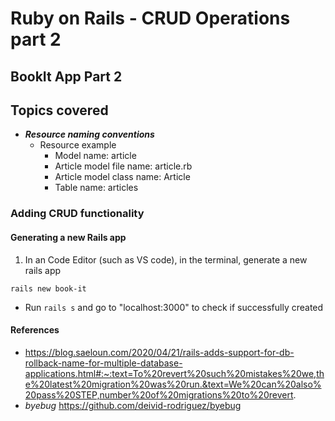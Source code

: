   # Ruby on Rails - CRUD Operations part 2
  ## BookIt App Part 2

## Topics covered
- **<em>Resource naming conventions</em>** 
  - Resource example
    - Model name: article
    - Article model file name: article.rb
    - Article model class name: Article
    - Table name: articles


### Adding CRUD functionality

#### Generating a new Rails app

1. In an Code Editor (such as VS code), in the terminal, generate a new rails app 

```rails new book-it```
  - Run ```rails s```  and go to "localhost:3000" to check if successfully created


#### References
- https://blog.saeloun.com/2020/04/21/rails-adds-support-for-db-rollback-name-for-multiple-database-applications.html#:~:text=To%20revert%20such%20mistakes%20we,the%20latest%20migration%20was%20run.&text=We%20can%20also%20pass%20STEP,number%20of%20migrations%20to%20revert.
- <em>byebug</em> https://github.com/deivid-rodriguez/byebug